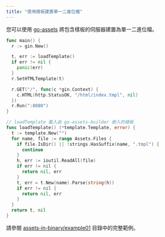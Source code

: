 ```yaml
---
title: "使用樣板建置單一二進位檔"
---
```


您可以使用 [go-assets][] 將包含樣板的伺服器建置為單一二進位檔。

[go-assets]: https://github.com/jessevdk/go-assets

```go
func main() {
  r := gin.New()

  t, err := loadTemplate()
  if err != nil {
    panic(err)
  }
  r.SetHTMLTemplate(t)

  r.GET("/", func(c *gin.Context) {
    c.HTML(http.StatusOK, "/html/index.tmpl", nil)
  })
  r.Run(":8080")
}

// loadTemplate 載入由 go-assets-builder 嵌入的樣板
func loadTemplate() (*template.Template, error) {
  t := template.New("")
  for name, file := range Assets.Files {
    if file.IsDir() || !strings.HasSuffix(name, ".tmpl") {
      continue
    }
    h, err := ioutil.ReadAll(file)
    if err != nil {
      return nil, err
    }
    t, err = t.New(name).Parse(string(h))
    if err != nil {
      return nil, err
    }
  }
  return t, nil
}
```

請參閱 [assets-in-binary/example01](https://github.com/gin-gonic/examples/tree/master/assets-in-binary/example01) 目錄中的完整範例。
